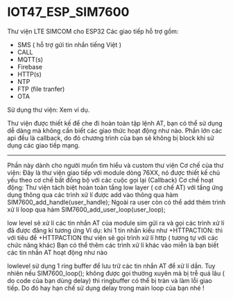 # IOT47_ESP_SIM7600
Thư viện LTE SIMCOM cho ESP32
Các giao tiếp hỗ trợ gồm:
- SMS ( hỗ trợ gửi tin nhắn tiếng Việt )
- CALL
- MQTT(s)
- Firebase
- HTTP(s)
- NTP
- FTP (file tranfer)
- OTA

Sử dụng thư viện: Xem ví dụ.

Thư viện được thiết kế để che đi hoàn toàn tập lệnh AT, bạn có thể sử dụng dễ dàng mà không cần biết các giao thức hoạt động như nào. Phần lớn các api đều là callback, do đó chương trình của bạn sẽ không bị block khi sử dụng các giao tiếp mạng.

------------------------------------------------------------
Phần này dành cho người muốn tìm hiểu và custom thư viện
Cơ chế của thư viện:
Đây là thư viện giao tiếp với module dòng 76XX, nó được thiết kế chủ yếu theo cơ chế bất đồng bộ với các cuộc gọi lại (Callback)
Cơ chế hoạt động:
Thư viện tách biệt hoàn toàn tầng low layer ( cơ chế AT) với tầng ứng dụng thông qua các trình xử lí được add vào thông qua hàm SIM7600_add_handle(user_handle);
Ngoài ra user còn có thể add thêm trình xử lí loop qua hàm SIM7600_add_user_loop(user_loop);

low level sẽ xử lí các tin nhắn AT của module sim gửi ra và gọi các trình xử lí đã được đăng kí tương ứng
Ví dụ: khi 1 tin nhắn kiểu như +HTTPACTION: thì với tiêu đề +HTTPACTION thư viện sẽ gọi trình xử lí http ( tương tự với các chức năng khác)
Bạn có thể thêm các trình xử lí khác vào miễn là bạn biết các tin nhắn AT hoạt động như nào

lowlevel sử dụng 1 ring buffer để lưu trữ các tin nhắn AT để xử lí dần. Tuy nhiên nếu SIM7600_loop(); không được gọi thường xuyên mà bị trễ quá lâu ( do code của bạn dùng delay) thì ringbuffer có thể bị tràn và làm lỗi giao tiếp. Do đó hay hạn chế sử dụng delay trong main loop của bạn nhé !
